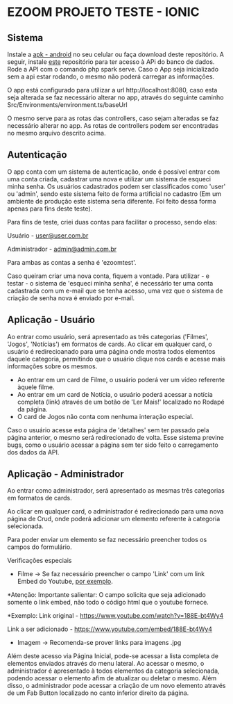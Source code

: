 # EZOOM PROJETO TESTE - IONIC

## Sistema

Instale a [apk - android]() no seu celular ou faça download deste repositório.
A seguir, instale [este](https://github.com/mkwitko/ezoom-test-CodeIgniterAPI) repositório para ter acesso à APi do banco de dados.
Rode a API com o comando php spark serve.
Caso o App seja inicializado sem a api estar rodando, o mesmo não poderá carregar as informações.

O app está configurado para utilizar a url http://localhost:8080, caso esta seja alterada se faz necessário alterar no app, através do seguinte caminho
Src/Environments/environment.ts/baseUrl

O mesmo serve para as rotas das controllers, caso sejam alteradas se faz necessário alterar no app. As rotas de controllers podem ser encontradas no mesmo arquivo descrito acima.

## Autenticação

O app conta com um sistema de autenticação, onde é possível entrar com uma conta criada, cadastrar uma nova e utilizar um sistema de esqueci minha senha.
Os usuários cadastrados podem ser classificados como 'user' ou 'admin', sendo este sistema feito de forma artificial no cadastro (Em um ambiente de produção este sistema seria diferente. Foi feito dessa forma apenas para fins deste teste).

Para fins de teste, criei duas contas para facilitar o processo, sendo elas:

Usuário - user@user.com.br

Administrador - admin@admin.com.br

Para ambas as contas a senha é 'ezoomtest'.

Caso queiram criar uma nova conta, fiquem a vontade. Para utilizar - e testar - o sistema de 'esqueci minha senha', é necessário ter uma conta cadastrada com um e-mail que se tenha acesso, uma vez que o sistema de criação de senha nova é enviado por e-mail.

## Aplicação - Usuário

Ao entrar como usuário, será apresentado as três categorias ('Filmes', 'Jogos', 'Notícias') em formatos de cards. 
Ao clicar em qualquer card, o usuário é redirecioanado para uma página onde mostra todos elementos daquele categoria, permitindo que o usuário clique nos cards e acesse mais informações sobre os mesmos.

- Ao entrar em um card de Filme, o usuário poderá ver um vídeo referente àquele filme.
- Ao entrar em um card de Notícia, o usuário poderá acessar a notícia completa (link) através de um botão de 'Ler Mais!' localizado no Rodapé da página.
- O card de Jogos não conta com nenhuma interação especial.

Caso o usuário acesse esta página de 'detalhes' sem ter passado pela página anterior, o mesmo será redirecionado de volta. Esse sistema previne bugs, como o usuário acessar a página sem ter sido feito o carregamento dos dados da API.

## Aplicação - Administrador

Ao entrar como administrador, será apresentado as mesmas três categorias em formatos de cards.

Ao clicar em qualquer card, o administrador é redirecionado para uma nova página de Crud, onde poderá adicionar um elemento referente à categoria selecionada.

Para poder enviar um elemento se faz necessário preencher todos os campos do formulário.

Verificações especiais

- Filme -> Se faz necessário preencher o campo 'Link' com um link Embed do Youtube, [por exemplo](https://support.google.com/youtube/answer/171780?hl=pt-BR).

*Atenção: Importante salientar: O campo solicita que seja adicionado somente o link embed, não todo o código html que o youtube fornece.

  *Exemplo: 
  Link original - https://www.youtube.com/watch?v=188E-bt4Wy4
  
  Link a ser adicionado - https://www.youtube.com/embed/188E-bt4Wy4
  
- Imagem -> Recomenda-se prover links para imagens .jpg


Além deste acesso via Página Inicial, pode-se acessar a lista completa de elementos enviados através do menu lateral. 
Ao acessar o mesmo, o administrador é apresentado à todos elementos da categoria selecionada, podendo acessar o elemento afim de atualizar ou deletar o mesmo.
Além disso, o administrador pode acessar a criação de um novo elemento através de um Fab Button localizado no canto inferior direito da página.






